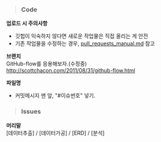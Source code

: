 > ### Code
**업로드 시 주의사항**
* 깃헙이 익숙하지 않다면 새로운 작업물은 직접 올리는 게 안전
* 기존 작업물을 수정하는 경우, [pull_requests_manual.md](pull_requests_manual.md) 참고

**브랜치**  
GitHub-flow를 응용해보자.(수정중)  
http://scottchacon.com/2011/08/31/github-flow.html  

**파일명**    
* 커밋메시지 맨 앞, "#이슈번호" 넣기.

> ### Issues
**머리말**  
[데이터추출] / [데이터가공] / [ERD] / [분석]

